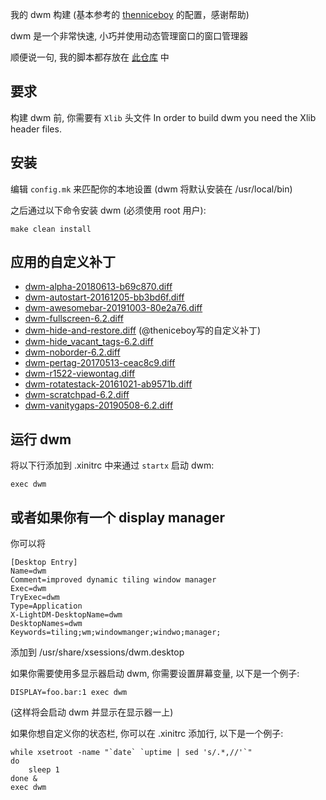 我的 dwm 构建 (基本参考的 [thenniceboy](https://github.com/theniceboy/dwm) 的配置，感谢帮助)

dwm 是一个非常快速, 小巧并使用动态管理窗口的窗口管理器

顺便说一句, 我的脚本都存放在 [此仓库](https://github.com/Jinx-FX/scripts) 中

要求
------------
构建 dwm 前, 你需要有 `Xlib` 头文件
In order to build dwm you need the Xlib header files.


安装
------------
编辑 `config.mk` 来匹配你的本地设置 (dwm 将默认安装在 /usr/local/bin)

之后通过以下命令安装 dwm (必须使用 root 用户):

    make clean install

应用的自定义补丁
---------------
- [dwm-alpha-20180613-b69c870.diff](https://dwm.suckless.org/patches/alpha/)
- [dwm-autostart-20161205-bb3bd6f.diff](https://dwm.suckless.org/patches/autostart/)
- [dwm-awesomebar-20191003-80e2a76.diff](https://dwm.suckless.org/patches/awesomebar/)
- [dwm-fullscreen-6.2.diff](https://dwm.suckless.org/patches/fullscreen/)
- [dwm-hide-and-restore.diff](https://github.com/theniceboy/dwm-hide-and-restore-win.diff) (@theniceboy写的自定义补丁)
- [dwm-hide_vacant_tags-6.2.diff](https://dwm.suckless.org/patches/hide_vacant_tags/)
- [dwm-noborder-6.2.diff](https://dwm.suckless.org/patches/noborder/)
- [dwm-pertag-20170513-ceac8c9.diff](https://dwm.suckless.org/patches/pertag/)
- [dwm-r1522-viewontag.diff](https://dwm.suckless.org/patches/viewontag/)
- [dwm-rotatestack-20161021-ab9571b.diff](https://dwm.suckless.org/patches/rotatestack/)
- [dwm-scratchpad-6.2.diff](https://dwm.suckless.org/patches/scratchpad/)
- [dwm-vanitygaps-20190508-6.2.diff](https://dwm.suckless.org/patches/vanitygaps/)


运行 dwm
-----------
将以下行添加到 .xinitrc 中来通过 `startx` 启动 dwm:

    exec dwm

或者如果你有一个 display manager
-----------

你可以将
```
[Desktop Entry]
Name=dwm
Comment=improved dynamic tiling window manager
Exec=dwm
TryExec=dwm
Type=Application
X-LightDM-DesktopName=dwm
DesktopNames=dwm
Keywords=tiling;wm;windowmanger;windwo;manager;

```
添加到 /usr/share/xsessions/dwm.desktop 

如果你需要使用多显示器启动 dwm, 你需要设置屏幕变量, 以下是一个例子:

    DISPLAY=foo.bar:1 exec dwm

(这样将会启动 dwm 并显示在显示器一上)

如果你想自定义你的状态栏, 你可以在 .xinitrc 添加行, 以下是一个例子:

    while xsetroot -name "`date` `uptime | sed 's/.*,//'`"
    do
    	sleep 1
    done &
    exec dwm


